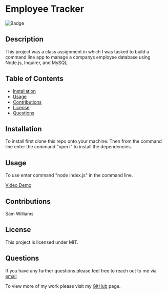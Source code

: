 # Employee Tracker
  
  ![Badge](https://img.shields.io/badge/licence-MIT-green)

  ## Description
  This project was a class assignment in which I was tasked to build a command line app to manage a companys employee database using Node.js, Inquirer, and MySQL. 

  ## Table of Contents
  * [Installation](#installation)
  * [Usage](#usage)
  * [Contributions](#contributions)
  * [License](#license)
  * [Questions](#questions)

  ## Installation
  To install first clone this repo onto your machine. Then from the command line enter the command "npm i" to install the dependencies.

  ## Usage 
  To use enter command "node index.js" in the command line.

  [Video Demo](https://drive.google.com/file/d/1ZSWaXBuGiADuk-AWDmoEUR5Zi9paTXUW/view)

  ## Contributions
  Sam Williams

  
  ## License 
  This project is licensed under MIT.


  ## Questions
  If you have any further questions please feel free to reach out to me via [email](mailto:samwilliams281@gmail.com)
  
  To view more of my work please visit my [GitHub](https://github.com/samw281) page.